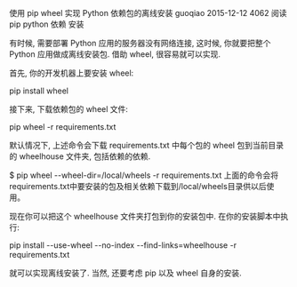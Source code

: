 使用 pip wheel 实现 Python 依赖包的离线安装
guoqiao 2015-12-12 4062 阅读
pip python 依赖 安装

有时候, 需要部署 Python 应用的服务器没有网络连接, 这时候, 你就要把整个 Python 应用做成离线安装包.
借助 wheel, 很容易就可以实现.

首先, 你的开发机器上要安装 wheel:

pip install wheel

接下来, 下载依赖包的 wheel 文件:

pip wheel -r requirements.txt


默认情况下, 上述命令会下载 requirements.txt 中每个包的 wheel 包到当前目录的 wheelhouse 文件夹, 包括依赖的依赖.

$ pip wheel --wheel-dir=/local/wheels -r requirements.txt
上面的命令会将requirements.txt中要安装的包及相关依赖下载到/local/wheels目录供以后使用。

现在你可以把这个 wheelhouse 文件夹打包到你的安装包中. 在你的安装脚本中执行:

pip install --use-wheel --no-index --find-links=wheelhouse -r requirements.txt

就可以实现离线安装了. 当然, 还要考虑 pip 以及 wheel 自身的安装.

